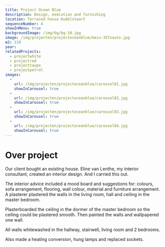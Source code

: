 ```yaml
---
title: Project Ocean Blue
description: Design, execution and furnishing
location: Terraced house Kudelstaart
sequenceNumber: 4
showInMenu: true
backgroundImage: /img/bg/bg-10.jpg
image: /img/projecten/projectoceanblue/main-357xauto.jpg
m2: 119
year: 
relatedProjects:
  - projectwhite
  - projectred
  - projecttaupe
  - projectpetrol
images:
  -
    url: /img/projecten/projectoceanblue/carousel01.jpg
    showInCarousel: true
  -
    url: /img/projecten/projectoceanblue/carousel02.jpg
    showInCarousel: true
  -
    url: /img/projecten/projectoceanblue/carousel03.jpg
    showInCarousel: true
  -
    url: /img/projecten/projectoceanblue/carousel04.jpg
    showInCarousel: true
---
```

# Over project

Our client bought an existing house. Eline van Lenthe, my interior consultant, created an interior design. And I carried this out.

The interior advice included a mood board and suggestions for: colours, sofa arrangement, flooring, wall colour, material and furniture arrangement. A plasterer plastered the walls in the living room, hall and ceiling in the master bedroom. 

Plasterboarded the ceiling in the dormer of the master bedroom so the ceiling could be plastered smooth. Then painted the walls and wallpapered one wall.

All walls whitewashed in the hallway, stairwell, living room and 2 bedrooms. 

Also made a heating conversion, hung lamps and replaced sockets.